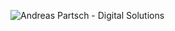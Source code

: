 ![Andreas Partsch - Digital Solutions](https://andreas-partsch.de/_ipx/s_300x39/img/logo-andreas-partsch-digital-solutions__light.png)
